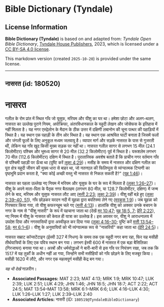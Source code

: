 # Bible Dictionary (Tyndale)

## License Information

**Bible Dictionary (Tyndale)** is based on and adapted from: _Tyndale Open Bible Dictionary_, [Tyndale House Publishers](https://tyndaleopenresources.com/), 2023, which is licensed under a [CC BY-SA 4.0 license](https://creativecommons.org/licenses/by-sa/4.0/legalcode.en).

This markdown version (created `2025-10-20`) is provided under the same license.



--------------------------------

## नासरत (id: 180520)

नासरत
=====

गलील के रोम प्रांत में स्थित गाँव जो यूसुफ, मरियम और यीशु का घर था। हमेशा छोटा और अलग\-थलग, नासरत का उल्लेख पुराने नियम, अपोक्रिफा, अंतरविधानकाल के यहूदी लेखन और जोसेफस के इतिहास में नहीं मिलता है। यह नगर एस्द्रेलोन के मैदान के ठीक उत्तर में दक्षिणी लबानोन की चूना पत्थर की पहाड़ियों में स्थित है। यह स्थान एक पहाड़ी के तीन ओर स्थित है। यह स्थान एक आश्रयित घाटी बनाता है जिसमें फलों और जंगली फूलों के लिए अनुकूल मध्यम जलवायु है। व्यापार मार्ग और सड़कें नासरत के पास से गुजरती थीं, लेकिन यह गाँव खुद किसी मुख्य सड़क पर नहीं था। नासरत गलील सागर से लगभग 15 मील (24\.1 किलोमीटर) पश्चिम और भूमध्य सागर से 20 मील (32\.2 किलोमीटर) पूर्व में स्थित है। यरूशलेम लगभग 70 मील (112\.6 किलोमीटर) दक्षिण में स्थित है। पुरातात्त्विक अवशेष बताते हैं कि प्राचीन नगर वर्तमान गाँव से पश्चिमी पहाड़ी पर ऊँचा था (पुष्टि करें [लूका 4:29](https://ref.ly/Luke4:29))। मसीह के समय में नासरत और दक्षिण गलील का पूरा क्षेत्र यहूदी जीवन की मुख्य धारा से बाहर था, जो नतनएल की फिलिप्पुस से व्यंग्यात्मक टिप्पणी का पृष्ठभूमि प्रदान करता है, "क्या कोई अच्छी वस्तु भी नासरत से निकल सकती है?" ([यूह 1:46](https://ref.ly/John1:46))।

नासरत का पहला उल्लेख नए नियम में मरियम और यूसुफ के घर के रूप में मिलता है ([लूका 1:26–27](https://ref.ly/Luke1:26-Luke1:27))। यीशु के अपने माता\-पिता के पैतृक नगर बैतलहम (लगभग 80 मील, या 128\.7 किलोमीटर, दक्षिण) में जन्म लेने के बाद, मरियम और यूसुफ नासरत लौट आए ([मत्ती 2:23](https://ref.ly/Matt2:23); [लूका 2:39](https://ref.ly/Luke2:39))। यीशु वहीं बड़े हुए ([लूका 2:39–40, 51](https://ref.ly/Luke2:39-Luke2:40)), गाँव छोड़कर यरदन नदी में यूहन्ना द्वारा बपतिस्मा लेने गए ([मरकुस 1:9](https://ref.ly/Mark1:9))। जब यूहन्ना को गिरफ्तार किया गया, तो यीशु कफरनहूम चले गए ([मत्ती 4:13](https://ref.ly/Matt4:13))। हालांकि यीशु को अक्सर उनके बचपन के नगर के नाम से "यीशु नासरी" के रूप में पहचाना जाता था (देखें [मर 10:47](https://ref.ly/Mark10:47); [यूह 18:5, 7](https://ref.ly/John18:5); [प्रेरि 2:22](https://ref.ly/Acts2:22)), नए नियम में यीशु के नासरत की केवल ही यात्रा का उल्लेख है। इस अवसर पर, यीशु ने आराधनालय में उपदेश दिया और नगरवासियों द्वारा अस्वीकृत कर दिया गया ([लूका 4:16–30](https://ref.ly/Luke4:16-Luke4:30); पुष्टि करें [मत्ती 13:54–58](https://ref.ly/Matt13:54-Matt13:58); [मर 6:1–6](https://ref.ly/Mark6:1-Mark6:6))। यीशु के अनुयायियों को भी व्यंग्यात्मक रूप से "नासरियों" कहा जाता था ([प्रेरि 24:5](https://ref.ly/Acts24:5))।

नासरत सम्राट कॉन्सटेंटाइन (ईस्वी 327 में निधन) के समय तक एक यहूदी नगर बना रहा, फिर यह मसीही तीर्थयात्रियों के लिए एक पवित्र स्थान बन गया। लगभग ईस्वी 600 में नासरत में एक बड़ा बैसिलिका (गिरजाघर) बनाया गया था। अरबों और धर्मयोद्धाओं ने बारी\-बारी से इस गाँव पर नियंत्रण रखा, जब तक कि 1517 में यह तुर्कों के अधीन नहीं आ गया, जिन्होंने सभी मसीहियों को गाँव छोड़ने के लिए मजबूर किया। मसीही 1620 में लौटे, और नगर एक महत्वपूर्ण मसीही केंद्र बन गया।

*यह भी देखें* नाज़रीन।

* **Associated Passages:** MAT 2:23; MAT 4:13; MRK 1:9; MRK 10:47; LUK 2:39; LUK 2:51; LUK 4:29; JHN 1:46; JHN 18:5; JHN 18:7; ACT 2:22; ACT 24:5; MAT 13:54–MAT 13:58; MRK 6:1–MRK 6:6; LUK 4:16–LUK 4:30; LUK 1:26–LUK 1:27; LUK 2:39–LUK 2:40
* **Associated Articles:** नासरी (ID: `180519@TyndaleBibleDictionary`)

